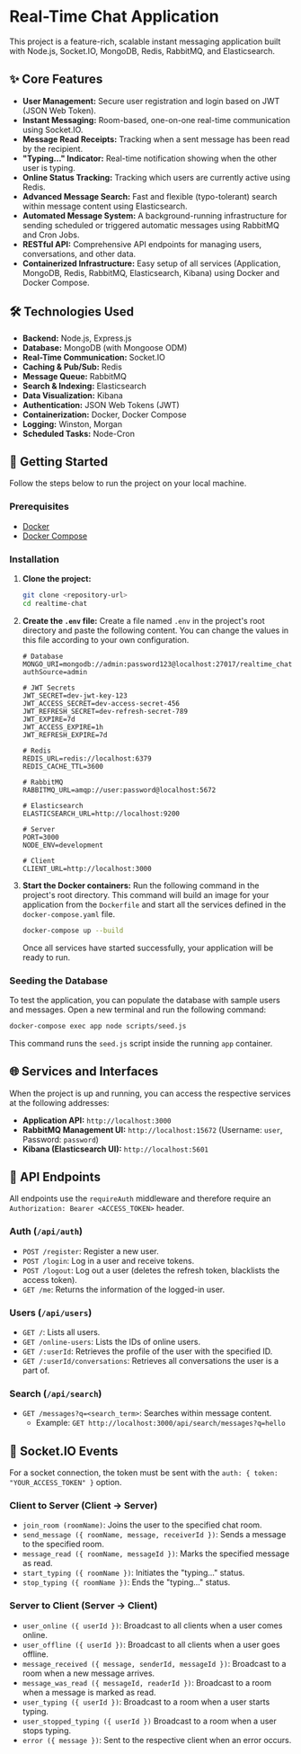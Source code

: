 # Real-Time Chat Application

This project is a feature-rich, scalable instant messaging application built with Node.js, Socket.IO, MongoDB, Redis, RabbitMQ, and Elasticsearch.

## ✨ Core Features

- **User Management:** Secure user registration and login based on JWT (JSON Web Token).
- **Instant Messaging:** Room-based, one-on-one real-time communication using Socket.IO.
- **Message Read Receipts:** Tracking when a sent message has been read by the recipient.
- **"Typing..." Indicator:** Real-time notification showing when the other user is typing.
- **Online Status Tracking:** Tracking which users are currently active using Redis.
- **Advanced Message Search:** Fast and flexible (typo-tolerant) search within message content using Elasticsearch.
- **Automated Message System:** A background-running infrastructure for sending scheduled or triggered automatic messages using RabbitMQ and Cron Jobs.
- **RESTful API:** Comprehensive API endpoints for managing users, conversations, and other data.
- **Containerized Infrastructure:** Easy setup of all services (Application, MongoDB, Redis, RabbitMQ, Elasticsearch, Kibana) using Docker and Docker Compose.

## 🛠️ Technologies Used

- **Backend:** Node.js, Express.js
- **Database:** MongoDB (with Mongoose ODM)
- **Real-Time Communication:** Socket.IO
- **Caching & Pub/Sub:** Redis
- **Message Queue:** RabbitMQ
- **Search & Indexing:** Elasticsearch
- **Data Visualization:** Kibana
- **Authentication:** JSON Web Tokens (JWT)
- **Containerization:** Docker, Docker Compose
- **Logging:** Winston, Morgan
- **Scheduled Tasks:** Node-Cron

## 🚀 Getting Started

Follow the steps below to run the project on your local machine.

### Prerequisites

- [Docker](https://www.docker.com/get-started)
- [Docker Compose](https://docs.docker.com/compose/install/)

### Installation

1.  **Clone the project:**

    ```bash
    git clone <repository-url>
    cd realtime-chat
    ```

2.  **Create the `.env` file:**
    Create a file named `.env` in the project's root directory and paste the following content. You can change the values in this file according to your own configuration.

    ```env
    # Database
    MONGO_URI=mongodb://admin:password123@localhost:27017/realtime_chat?authSource=admin

    # JWT Secrets
    JWT_SECRET=dev-jwt-key-123
    JWT_ACCESS_SECRET=dev-access-secret-456
    JWT_REFRESH_SECRET=dev-refresh-secret-789
    JWT_EXPIRE=7d
    JWT_ACCESS_EXPIRE=1h
    JWT_REFRESH_EXPIRE=7d

    # Redis
    REDIS_URL=redis://localhost:6379
    REDIS_CACHE_TTL=3600

    # RabbitMQ
    RABBITMQ_URL=amqp://user:password@localhost:5672

    # Elasticsearch
    ELASTICSEARCH_URL=http://localhost:9200

    # Server
    PORT=3000
    NODE_ENV=development

    # Client
    CLIENT_URL=http://localhost:3000
    ```

3.  **Start the Docker containers:**
    Run the following command in the project's root directory. This command will build an image for your application from the `Dockerfile` and start all the services defined in the `docker-compose.yaml` file.

    ```bash
    docker-compose up --build
    ```

    Once all services have started successfully, your application will be ready to run.

### Seeding the Database

To test the application, you can populate the database with sample users and messages. Open a new terminal and run the following command:

```bash
docker-compose exec app node scripts/seed.js
```

This command runs the `seed.js` script inside the running `app` container.

## 🌐 Services and Interfaces

When the project is up and running, you can access the respective services at the following addresses:

- **Application API:** `http://localhost:3000`
- **RabbitMQ Management UI:** `http://localhost:15672` (Username: `user`, Password: `password`)
- **Kibana (Elasticsearch UI):** `http://localhost:5601`

## 📝 API Endpoints

All endpoints use the `requireAuth` middleware and therefore require an `Authorization: Bearer <ACCESS_TOKEN>` header.

### Auth (`/api/auth`)

- `POST /register`: Register a new user.
- `POST /login`: Log in a user and receive tokens.
- `POST /logout`: Log out a user (deletes the refresh token, blacklists the access token).
- `GET /me`: Returns the information of the logged-in user.

### Users (`/api/users`)

- `GET /`: Lists all users.
- `GET /online-users`: Lists the IDs of online users.
- `GET /:userId`: Retrieves the profile of the user with the specified ID.
- `GET /:userId/conversations`: Retrieves all conversations the user is a part of.

### Search (`/api/search`)

- `GET /messages?q=<search_term>`: Searches within message content.
  - Example: `GET http://localhost:3000/api/search/messages?q=hello`

## 🔌 Socket.IO Events

For a socket connection, the token must be sent with the `auth: { token: "YOUR_ACCESS_TOKEN" }` option.

### Client to Server (Client -> Server)

- `join_room (roomName)`: Joins the user to the specified chat room.
- `send_message ({ roomName, message, receiverId })`: Sends a message to the specified room.
- `message_read ({ roomName, messageId })`: Marks the specified message as read.
- `start_typing ({ roomName })`: Initiates the "typing..." status.
- `stop_typing ({ roomName })`: Ends the "typing..." status.

### Server to Client (Server -> Client)

- `user_online ({ userId })`: Broadcast to all clients when a user comes online.
- `user_offline ({ userId })`: Broadcast to all clients when a user goes offline.
- `message_received ({ message, senderId, messageId })`: Broadcast to a room when a new message arrives.
- `message_was_read ({ messageId, readerId })`: Broadcast to a room when a message is marked as read.
- `user_typing ({ userId })`: Broadcast to a room when a user starts typing.
- `user_stopped_typing ({ userId })` Broadcast to a room when a user stops typing.
- `error ({ message })`: Sent to the respective client when an error occurs.
